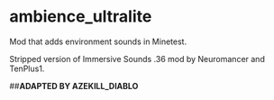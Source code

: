 # ambience_ultralite
Mod that adds environment sounds in Minetest.

Stripped version of Immersive Sounds .36 mod by Neuromancer and TenPlus1.

##**ADAPTED BY AZEKILL_DIABLO**
